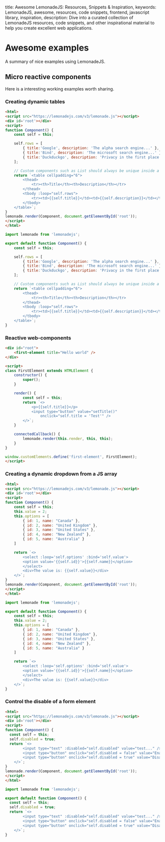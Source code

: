 title: Awesome LemonadeJS: Resources, Snippets & Inspiration,
keywords: LemonadeJS, awesome, resources, code snippets, frontend, javascript library, inspiration,
description: Dive into a curated collection of LemonadeJS resources, code snippets, and other inspirational material to help you create excellent web applications.

Awesome examples
================

A summary of nice examples using LemonadeJS.  
  

Micro reactive components
-------------------------

Here is a interesting working examples worth sharing.  
  

### Creating dynamic tables

```html
<html>
<script src="https://lemonadejs.com/v3/lemonade.js"></script>
<div id='root'></div>
<script>
function Component() {
    const self = this;

    self.rows = [
        { title:'Google', description: 'The alpha search engine...' },
        { title:'Bind', description: 'The microsoft search engine...' },
        { title:'Duckduckgo', description: 'Privacy in the first place...' },
    ];

    // Custom components such as List should always be unique inside a real tag.
    return `<table cellpadding="6">
        <thead>
            <tr><th>Title</th><th>Description</th></tr>
        </thead>
        <tbody :loop="self.rows">
            <tr><td>{{self.title}}</td><td>{{self.description}}</td></tr>
        </tbody>
    </table>`;
}
lemonade.render(Component, document.getElementById('root'));
</script>
</html>
```
```javascript
import lemonade from 'lemonadejs';

export default function Component() {
    const self = this;

    self.rows = [
        { title:'Google', description: 'The alpha search engine...' },
        { title:'Bind', description: 'The microsoft search engine...' },
        { title:'Duckduckgo', description: 'Privacy in the first place...' },
    ];

    // Custom components such as List should always be unique inside a real tag.
    return `<table cellpadding="6">
        <thead>
            <tr><th>Title</th><th>Description</th></tr>
        </thead>
        <tbody :loop="self.rows">
            <tr><td>{{self.title}}</td><td>{{self.description}}</td></tr>
        </tbody>
    </table>`;
}
```

  
  

### Reactive web-components
```html
<div id="root">
    <first-element title="Hello world" />
</div>

<script>
class FirstElement extends HTMLElement {
    constructor() {
        super();
    }

    render() {
        const self = this;
        return `<>
            <p>{{self.title}}</p>
            <input type="button" value="setTitle()"
                onclick="self.title = 'Test'" />
        </>`;
    }

    connectedCallback() {
        lemonade.render(this.render, this, this);
    }
}

window.customElements.define('first-element', FirstElement);
</script>
```
  
  

### Creating a dynamic dropdown from a JS array

```html
<html>
<script src="https://lemonadejs.com/v3/lemonade.js"></script>
<div id='root'></div>
<script>
function Component() {
    const self = this;
    this.value = 2;
    this.options = [
        { id: 1, name: "Canada" },
        { id: 2, name: "United Kingdom" },
        { id: 3, name: "United States" },
        { id: 4, name: "New Zealand" },
        { id: 5, name: "Australia" }
    ]

    return `<>
        <select :loop='self.options' :bind='self.value'>
        <option value='{{self.id}}'>{{self.name}}</option>
        </select>
        <div>The value is: {{self.value}}</div>
    </>`;
}
lemonade.render(Component, document.getElementById('root'));
</script>
</html>
```
```javascript
import lemonade from 'lemonadejs';

export default function Component() {
    const self = this;
    this.value = 2;
    this.options = [
        { id: 1, name: "Canada" },
        { id: 2, name: "United Kingdom" },
        { id: 3, name: "United States" },
        { id: 4, name: "New Zealand" },
        { id: 5, name: "Australia" }
    ]

    return `<>
        <select :loop='self.options' :bind='self.value'>
        <option value='{{self.id}}'>{{self.name}}</option>
        </select>
        <div>The value is: {{self.value}}</div>
    </>`;
}
```
  
  

### Control the disable of a form element

```html
<html>
<script src="https://lemonadejs.com/v3/lemonade.js"></script>
<div id='root'></div>
<script>
function Component() {
  const self = this;
  self.disabled = true;
  return `<>
        <input type="text" :disabled="self.disabled" value="test..." />
        <input type="button" onclick="self.disabled = false" value="Enable" />
        <input type="button" onclick="self.disabled = true" value="Disable" />
    </>`;
}
lemonade.render(Component, document.getElementById('root'));
</script>
</html>
```
```javascript
import lemonade from 'lemonadejs';

export default function Component() {
  const self = this;
  self.disabled = true;
  return `<>
        <input type="text" :disabled="self.disabled" value="test..." />
        <input type="button" onclick="self.disabled = false" value="Enable" />
        <input type="button" onclick="self.disabled = true" value="Disable" />
    </>`;
}
```